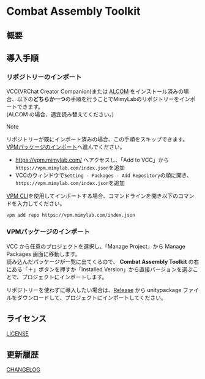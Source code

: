 # Combat Assembly Toolkit

## 概要

## 導入手順

### リポジトリーのインポート

VCC(VRChat Creator Companion)または [ALCOM](https://vrc-get.anatawa12.com/ja/alcom/) をインストール済みの場合、以下の**どちらか一つ**の手順を行うことでMimyLabのリポジトリーをインポートできます。  
(ALCOM の場合、適宜読み替えてください。)  

> [!NOTE]
> リポジトリーが既にインポート済みの場合、この手順をスキップできます。[VPMパッケージのインポート](#vpmパッケージのインポート)へ進んでください。

- <https://vpm.mimylab.com/> へアクセスし、「Add to VCC」から`https://vpm.mimylab.com/index.json`を追加
- VCCのウィンドウで`Setting - Packages - Add Repository`の順に開き、`https://vpm.mimylab.com/index.json`を追加

[VPM CLI](https://vcc.docs.vrchat.com/vpm/cli/)を使用してインポートする場合、コマンドラインを開き以下のコマンドを入力してください。

```text
vpm add repo https://vpm.mimylab.com/index.json
```

### VPMパッケージのインポート

VCC から任意のプロジェクトを選択し、「Manage Project」から Manage Packages 画面に移動します。  
読み込んだパッケージが一覧に出てくるので、 **Combat Assembly Toolkit** の右にある「＋」ボタンを押すか「Installed Version」から直接バージョンを選ぶことで、プロジェクトにインポートします。  

リポジトリーを使わずに導入したい場合は、[Release](https://github.com/mimyquality/CombatAssemblyToolkit/releases) から unitypackage ファイルをダウンロードして、プロジェクトにインポートしてください。  

## ライセンス

[LICENSE](LICENSE.md)

## 更新履歴

[CHANGELOG](CHANGELOG.md)
